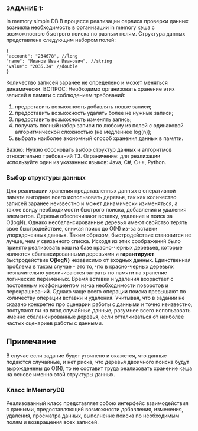 ### ЗАДАНИЕ 1:
In memory simple DB
В процессе реализации сервиса проверки данных возникла необходимость в
организации
in memory кэша с возможностью быстрого поиска по разным полям.
Структура данных представлена следующим набором полей:
```
{
"account": "234678", //long
"name": "Иванов Иван Иванович", //string
"value": "2035.34" //double
}
```
Количество записей заранее не определено и может меняться динамически.
ВОПРОС: Необходимо организовать хранение этих записей в памяти с
соблюдением требований:
1. предоставить возможность добавлять новые записи;
2. предоставить возможность удалять более не нужные записи;
3. предоставить возможность изменять запись;
4. получать полный набор записи по любому из полей с одинаковой
   алгоритмической сложностью (не медленнее log(n));
5. выбрать наиболее экономный способ хранения данных в памяти.

Важно: Нужно обосновать выбор структур данных и алгоритмов относительно требований ТЗ.
Ограничение: для реализации используйте один из указанных языков: Java,
C#, C++, Python.

### Выбор структуры данных
Для реализации хранения представленных данных в оперативной памяти выгоднее всего использовать деревья,
так как количество записей заранее неизвестно и может динамически изименяться, а также ввиду необходимости
быстрого поиска, добавления и удаления элементов. Деревья обеспечивают вставку, удаление и поиск за
O(logN). Однако несбалансированные деревья имеют свойство терять свое быстродействие, снижая поиск до
O(N) из-за вставки упорядоченных данных. Таким образом, быстродействие становится не лучше, чем у 
связанного списка. Исходя из этих соображений было принято реализовать кэш на базе красно-черных деревьев,
которые являются сбалансированными деревьями и **гарантируют** быстродействие **O(logN)** независимо
от входных данных. Единственная проблема в таком случае - это то, что в красно-черных деревьях незначительно
увеличиваются затраты по памяти на хранение логических переменных. Время вставки и удаления возрастает с
постоянным коэффициентом из-за необходимости поворотов и перекрашиваний. Однако чаще всего операции
поиска превышают по количеству операции вставки и удаления. Учитывая, что в задании не сказано конкретно
про сценарии работы с данными и точно неизвестно, поступают ли на вход случайные данные, разумнее всего использовать
именно сбалансированные деревья, если отталкиваться от наиболее частых сценариев работы с данными.
## Примечание
В случае если задание будет уточнено и окажется, что данные подаются случайные, и нет риска, что деревья
двоичного поиска будут вырожденены до O(N), то не составит труда реализовать хранение кэша на основе именно этой
структуры данных. 

### Класс InMemoryDB
Реализованный класс представляет собою интерфейс взаимодействия с данными, предоставляющий возможности 
добавления, изменения, удаления, просматра данных, выполнение поиска по необходимым полям и возвращения
всех записей.